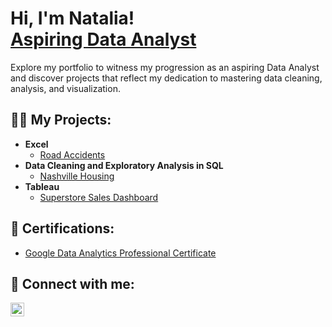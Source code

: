 <h1>Hi, I'm Natalia! <br/><a href="https://www.linkedin.com/in/natalia-krajewska-997685290/">Aspiring Data Analyst</a></h1>
Explore my portfolio to witness my progression as an aspiring Data Analyst and discover projects that reflect my dedication to mastering data cleaning, analysis, and visualization.

<h2>👨‍💻 My Projects:</h2>

- <b>Excel</b>
  - [Road Accidents](https://github.com/NataliaKrajewska/Road-Accidents)
- <b>Data Cleaning and Exploratory Analysis in SQL</b>
  - [Nashville Housing](https://github.com/NataliaKrajewska/Nashville_Housing)
- <b>Tableau</b>
  - [Superstore Sales Dashboard](https://public.tableau.com/app/profile/natalia.krajewska/viz/OnlineStoreSalesDashboard_17036211347800/Dashboard1)


<h2>📄 Certifications:</h2>

  - [Google Data Analytics Professional Certificate](https://www.coursera.org/account/accomplishments/specialization/GEP2QDR5YRTP)


<h2> 🤳 Connect with me:</h2>

[<img align="left" alt="JoshMadakor | LinkedIn" width="22px" src="https://cdn.jsdelivr.net/npm/simple-icons@v3/icons/linkedin.svg" />][linkedin]

[linkedin]: https://www.linkedin.com/in/natalia-krajewska-997685290/
